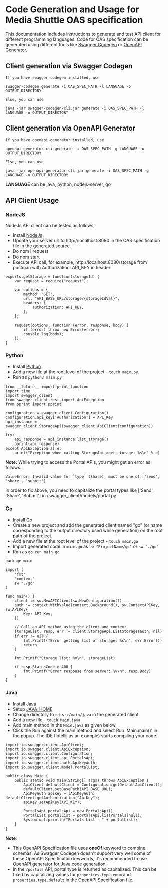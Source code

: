 # Code Generation and Usage for Media Shuttle OAS specification
This documentation includes instructions to generate and test API client for different programming languages. Code for OAS specification can be generated using different tools like [Swagger Codegen](https://swagger.io/docs/open-source-tools/swagger-codegen/) or [OpenAPI Generator](https://github.com/OpenAPITools/openapi-generator).

## Client generation via Swagger Codegen

```
If you have swagger-codegen installed, use

swagger-codegen generate -i OAS_SPEC_PATH -l LANGUAGE -o OUTPUT_DIRECTORY

Else, you can use

java -jar swagger-codegen-cli.jar generate -i OAS_SPEC_PATH -l LANGUAGE -o OUTPUT_DIRECTORY
```

## Client generation via OpenAPI Generator

```
If you have openapi-generator installed, use

openapi-generator-cli generate -i OAS_SPEC_PATH -g LANGUAGE -o OUTPUT_DIRECTORY

Else, you can use

java -jar openapi-generator-cli.jar generate -i OAS_SPEC_PATH -g LANGUAGE -o OUTPUT_DIRECTORY
```

**LANGUAGE** can be java, python, nodejs-server, go

## API Client Usage

### NodeJS

NodeJs API client can be tested as follows:

- Install [NodeJs](https://nodejs.org/en/download)
- Update your server url to http://localhost:8080 in the OAS specification file in the generated source.
- Do npm i request
- Do npm start
- Execute API call, for example, http://localhost:8080/storage from postman with Authorization: API_KEY in header.

```
exports.getStorage = function(storageId) {
    var request = require("request");

    var options = {
        method: "GET",
        url: "API_BASE_URL/storage/{storageIdVal}",
        headers: {
            authorization: API_KEY,
        },
    };

    request(options, function (error, response, body) {
        if (error) throw new Error(error);
        console.log(body);
    });
}
```

### Python

- Install [Python](https://www.python.org/downloads/)
- Add a new file at the root level of the project - `touch main.py`.
- Run as `python3 main.py`
```
from __future__ import print_function
import time
import swagger_client
from swagger_client.rest import ApiException
from pprint import pprint

configuration = swagger_client.Configuration()
configuration.api_key['Authorization'] = API_Key
api_instance = swagger_client.StorageApi(swagger_client.ApiClient(configuration))

try:
    api_response = api_instance.list_storage()
    pprint(api_response)
except ApiException as e:
    print("Exception when calling StorageApi->get_storage: %s\n" % e)
```
**Note:** While trying to access the Portal APIs, you might get an error as follows:
```
ValueError: Invalid value for `type` (Share), must be one of ['send', 'share', 'submit'] 
```
In order to fix above, you need to capitalize the portal types like ['Send', 'Share', 'Submit'] in /swagger_client/models/portal.py

### Go

- Install [Go](https://go.dev/doc/install)
- Create a new project and add the generated client named "go" (or name corresponding to the output directory used while generation) on the root path of the project.
- Add a new file at the root level of the project - `touch main.go`
- Import generated code in `main.go` as `sw "ProjectName/go"` or `sw "./go"`
- Run as `go run main.go`

```
package main

import (
    "fmt"
    "context"
    sw "./go"
)

func main() {
    client := sw.NewAPIClient(sw.NewConfiguration())
    auth := context.WithValue(context.Background(), sw.ContextAPIKey, sw.APIKey{
        Key: API_Key,
    })

    // Call an API method using the client and context
    storageList, resp, err := client.StorageApi.ListStorage(auth, nil)
    if err != nil {
        fmt.Printf("Error getting list of storage: %s\n", err.Error())
        return
    }

    fmt.Printf("Storage list: %v\n", storageList)

    if resp.StatusCode > 400 {
        fmt.Printf("Error response from server: %v\n", resp.Body)
    }
}
```

### Java

- Install [Java](https://www.oracle.com/in/java/technologies/downloads/)
- Setup [JAVA_HOME](https://docs.oracle.com/cd/E19182-01/821-0917/inst_jdk_javahome_t/index.html)
- Change directory to `cd src/main/java` in the generated client.
- Add a new file - `touch Main.java`
- Add main method in the `Main.java` as given below.
- Click the Run against the main method and select Run 'Main.main()' in the popup. The IDE (Intellij as an example) starts compiling your code.

```
import io.swagger.client.ApiClient;
import io.swagger.client.ApiException;
import io.swagger.client.Configuration;
import io.swagger.client.api.PortalsApi;
import io.swagger.client.auth.ApiKeyAuth;
import io.swagger.client.model.PortalList;

public class Main {
    public static void main(String[] args) throws ApiException {
        ApiClient defaultClient = Configuration.getDefaultApiClient();
        defaultClient.setBasePath(API_BASE_URL);
        ApiKeyAuth apiKey = (ApiKeyAuth) defaultClient.getAuthentication("ApiKey");
        apiKey.setApiKey(API_KEY);

        PortalsApi portalsApi = new PortalsApi();
        PortalList portalList = portalsApi.listPortals(null);
        System.out.println("Portals List - " + portalList);
    }
}
```

**Note**: 
- This OpenAPI Specification file uses **oneOf** keyword to combine schemas. As Swagger Codegen doesn't support very well some of these OpenAPI Specification keywords, it's recommended to use OpenAPI generator for Java code generation.
- In the `/portals` API, portal type is returned as capitalized. This can be fixed by capitalizing values for `properties.type.enum` and `properties.type.default` in the OpenAPI Specification file.
